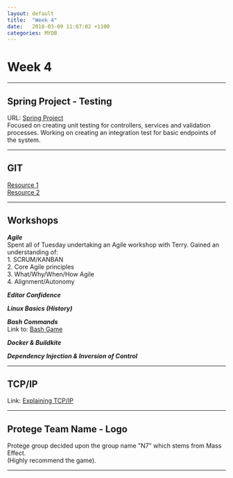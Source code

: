 ```yaml
---
layout: default
title:  "Week 4"
date:   2018-03-09 11:07:02 +1100
categories: MYOB
---
```


# [](#header-1)Week 4

* * *

## [](#header-2) Spring Project - Testing   
URL: [Spring Project](https://github.com/AkiraJ48/Dog-Rescue-Project-Backend)   
Focused on creating unit testing for controllers, services and validation processes.
Working on creating an integration test for basic endpoints of the system.

* * *

## [](#header-2) GIT

[Resource 1](https://medium.com/@porteneuve/getting-solid-at-git-rebase-vs-merge-4fa1a48c53aa#.xybg255fi)   
[Resource 2](https://www.atlassian.com/git/tutorials/merging-vs-rebasing)   

* * *

## [](#header-2) Workshops   

***Agile***   
Spent all of Tuesday undertaking an Agile workshop with Terry. Gained an understanding of:   
    1. SCRUM/KANBAN   
    2. Core Agile principles  
    3. What/Why/When/How Agile  
    4. Alignment/Autonomy   

***Editor Confidence***

***Linux Basics (History)***

***Bash Commands***   
Link to: [Bash Game](http://overthewire.org/wargames/bandit/bandit0.html)

***Docker & Buildkite***

***Dependency Injection & Inversion of Control***

* * *

## [](#header-2) TCP/IP   
Link: [Explaining TCP/IP](https://akiraj48.github.io/internet/2018/03/07/TCP-IP.html)

* * *

## [](#header-2) Protege Team Name - Logo   
Protege group decided upon the group name "N7" which stems from Mass Effect.   
(Highly recommend the game).

* * *
